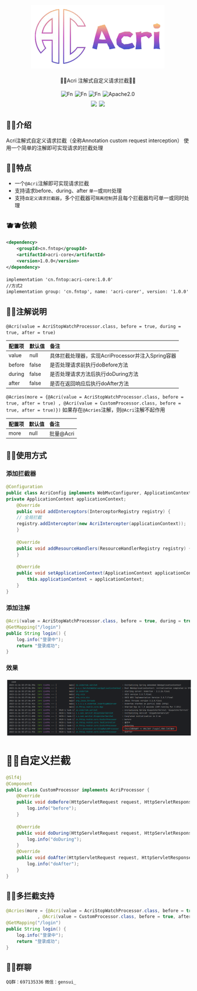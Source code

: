 <div align="center">
<img style="margin: 5px 3px" src="static/img/logo.png" alt="Fn">

<p>🍍🍍Acri 注解式自定义请求拦截🍍🍍</p>
</div>

<div align="center">

<div style="display: flex; justify-content: center;">  
    <img style="margin: 5px 3px" src="https://gitee.com/FnTop/acri/badge/star.svg?theme=light" alt="Fn">
    <img style="margin: 5px 3px" src="https://gitee.com/FnTop/acri/badge/fork.svg?theme=dark" alt="Fn">
    <img style="margin: 5px 3px" src="https://img.shields.io/badge/VERSION-1.0.0-green" alt="Fn">
    <img style="margin: 5px 3px" src="https://img.shields.io/badge/APACHE-2.0-green" alt="Apache2.0">

</div>

<div style="display: flex; justify-content: center;">  
    <img style="margin: 5px 3px" src="https://img.shields.io/badge/JAVA-1.8-blue">
    <img style="margin: 5px 3px" src="https://img.shields.io/badge/SPRINGBOOT-2.7.15-blue">
</div>

</div>

## 🍌🍌介绍
Acri注解式自定义请求拦截（全称Annotation custom request interception）
使用一个简单的注解即可实现请求的拦截处理

## 🍊🍊特点

* 一个`@Acri`注解即可实现请求拦截
* 支持请求before、during、after `单一`或`同时`处理
* 支持`自定义请求拦截器`，多个拦截器可`隔离控制`并且每个拦截器均可单一或同时处理


## 🫐🫐依赖
```xml
<dependency>
    <groupId>cn.fntop</groupId>
    <artifactId>acri-core</artifactId>
    <version>1.0.0</version>
</dependency>

implementation 'cn.fntop:acri-core:1.0.0'
//方式2
implementation group: 'cn.fntop', name: 'acri-corer', version: '1.0.0'
``` 


## 🍐🍐注解说明
`@Acri(value = AcriStopWatchProcessor.class, before = true, during = true, after = true)`

| 配置项    | 默认值   | 备注                                 |
|:-------|:------|:-----------------------------------|
| value  | null  | 具体拦截处理器，实现AcriProcessor并注入Spring容器 |
| before | false | 是否处理请求前执行doBefore方法                |
| during | false | 是否处理请求方法后执行doDuring方法              |
| after  | false | 是否在返回响应后执行doAfter方法                |

`@Acries(more = {@Acri(value = AcriStopWatchProcessor.class, before = true, after = true)
, @Acri(value = CustomProcessor.class, before = true, after = true)})` 
如果存在`@Acries`注解，则`@Acri`注解不起作用

| 配置项    | 默认值   | 备注                                 |
|:-------|:------|:-----------------------------------|
| more  | null  | 批量@Acri |

## 🍈🍈使用方式

### 添加拦截器

```java
@Configuration
public class AcriConfig implements WebMvcConfigurer, ApplicationContextAware {
private ApplicationContext applicationContext;
    @Override
    public void addInterceptors(InterceptorRegistry registry) {
    // 全局拦截
    registry.addInterceptor(new AcriIntercepter(applicationContext));
    }

    @Override
    public void addResourceHandlers(ResourceHandlerRegistry registry) {
    }

    @Override
    public void setApplicationContext(ApplicationContext applicationContext) throws BeansException {
        this.applicationContext = applicationContext;
    }
}

```

### 添加注解

```java
@Acri(value = AcriStopWatchProcessor.class, before = true, during = true, after = true)
@GetMapping("/login")
public String login() {
    log.info("登录中");
    return "登录成功";
}
```
### 效果
<img style="margin: 5px 3px" src="static/img/img_1.png" alt="Fn">

# 🍉🍉自定义拦截
```java
@Slf4j
@Component
public class CustomProcessor implements AcriProcessor {
    @Override
    public void doBefore(HttpServletRequest request, HttpServletResponse response, Object handler) {
        log.info("before");
    }

    @Override
    public void doDuring(HttpServletRequest request, HttpServletResponse response, Object handler, ModelAndView modelAndView) {
        log.info("doDuring");
    }
    @Override
    public void doAfter(HttpServletRequest request, HttpServletResponse response, Object handler, Exception ex) {
        log.info("doAfter");
    }
}
```

## 🍏🍏多拦截支持

```java
@Acries(more = {@Acri(value = AcriStopWatchProcessor.class, before = true, after = true)
            , @Acri(value = CustomProcessor.class, before = true, after = true)})
@GetMapping("/login")
public String login() {
    log.info("登录中");
    return "登录成功";
}
```

## 🥝🥝群聊

`QQ群：697135336`
`微信：gensui_`





